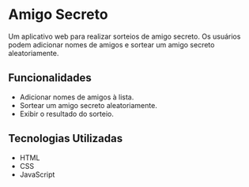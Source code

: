 # Amigo Secreto

Um aplicativo web para realizar sorteios de amigo secreto. Os usuários podem adicionar nomes de amigos e sortear um amigo secreto aleatoriamente.

## Funcionalidades

- Adicionar nomes de amigos à lista.
- Sortear um amigo secreto aleatoriamente.
- Exibir o resultado do sorteio.

## Tecnologias Utilizadas

- HTML
- CSS
- JavaScript
